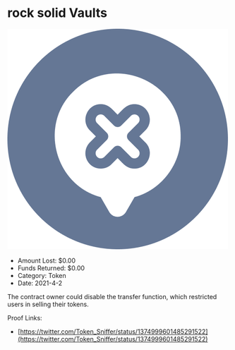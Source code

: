# rock solid  Vaults
![rock solid  Vaults](/rektimages/rock-solid--Vaults.png)
- Amount Lost: $0.00
- Funds Returned: $0.00
- Category: Token
- Date: 2021-4-2

The contract owner could disable the transfer function, which restricted users in selling their tokens.


Proof Links:
- [https://twitter.com/Token_Sniffer/status/1374999601485291522](https://twitter.com/Token_Sniffer/status/1374999601485291522)


